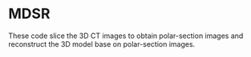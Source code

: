 # MDSR
These code slice the 3D CT images to obtain polar-section images and reconstruct the 3D model base on polar-section images.
